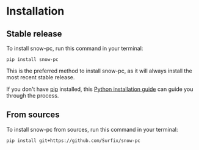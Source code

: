 # Installation

## Stable release

To install snow-pc, run this command in your terminal:

```
pip install snow-pc
```

This is the preferred method to install snow-pc, as it will always install the most recent stable release.

If you don't have [pip](https://pip.pypa.io) installed, this [Python installation guide](http://docs.python-guide.org/en/latest/starting/installation/) can guide you through the process.

## From sources

To install snow-pc from sources, run this command in your terminal:

```
pip install git+https://github.com/Surfix/snow-pc
```
